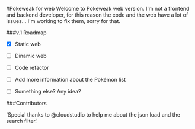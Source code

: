 #Pokeweak for web
Welcome to Pokeweak web version.
I'm not a frontend and backend developer, for this reason the code and the web have a lot of issues... I'm working to fix them, sorry for that.

###v.1 Roadmap
- [X] Static web
- [ ] Dinamic web
- [ ] Code refactor
- [ ] Add more information about the Pokémon list
- [ ] Something else? Any idea?


###Contributors

'Special thanks to @cloudstudio to help me about the json load and the search filter.'